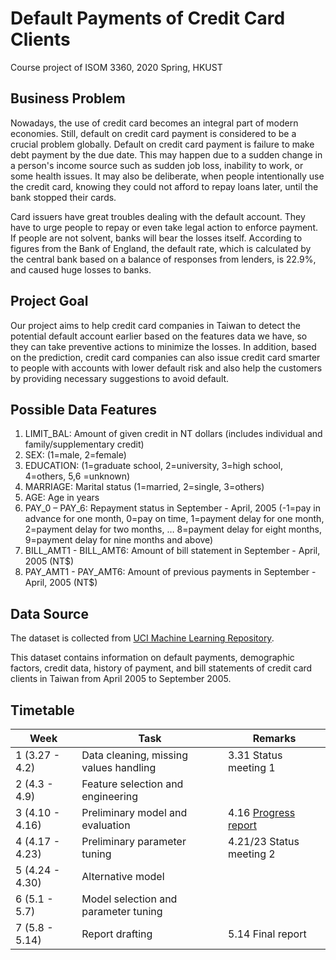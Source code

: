 # Default Payments of Credit Card Clients
Course project of ISOM 3360, 2020 Spring, HKUST

## Business Problem

Nowadays, the use of credit card becomes an integral part of modern economies. Still, default on credit card payment is considered to be a crucial problem globally. Default on credit card payment is failure to make debt payment by the due date. This may happen due to a sudden change in a person&#39;s income source such as sudden job loss, inability to work, or some health issues. It may also be deliberate, when people intentionally use the credit card, knowing they could not afford to repay loans later, until the bank stopped their cards.

Card issuers have great troubles dealing with the default account. They have to urge people to repay or even take legal action to enforce payment. If people are not solvent, banks will bear the losses itself. According to figures from the Bank of England, the default rate, which is calculated by the central bank based on a balance of responses from lenders, is 22.9%, and caused huge losses to banks.

## Project Goal

Our project aims to help credit card companies in Taiwan to detect the potential default account earlier based on the features data we have, so they can take preventive actions to minimize the losses. In addition, based on the prediction, credit card companies can also issue credit card smarter to people with accounts with lower default risk and also help the customers by providing necessary suggestions to avoid default.

## Possible Data Features

1. LIMIT\_BAL: Amount of given credit in NT dollars (includes individual and family/supplementary credit)
2. SEX: (1=male, 2=female)
3. EDUCATION: (1=graduate school, 2=university, 3=high school, 4=others, 5,6 =unknown)
4. MARRIAGE: Marital status (1=married, 2=single, 3=others)
5. AGE: Age in years
6. PAY\_0 – PAY\_6: Repayment status in September - April, 2005 (-1=pay in advance for one month, 0=pay on time, 1=payment delay for one month, 2=payment delay for two months, … 8=payment delay for eight months, 9=payment delay for nine months and above)
7. BILL\_AMT1 - BILL\_AMT6: Amount of bill statement in September - April, 2005 (NT$)
8. PAY\_AMT1 - PAY\_AMT6: Amount of previous payments in September - April, 2005 (NT$)

## Data Source

The dataset is collected from [UCI Machine Learning Repository](https://archive.ics.uci.edu/ml/datasets/default+of+credit+card+clients).

This dataset contains information on default payments, demographic factors, credit data, history of payment, and bill statements of credit card clients in Taiwan from April 2005 to September 2005.

## Timetable

| Week | Task | Remarks |
| --- | --- | --- |
| 1 (3.27 - 4.2) | Data cleaning, missing values handling | 3.31 Status meeting 1 |
| 2 (4.3 - 4.9) | Feature selection and engineering |   |
| 3 (4.10 - 4.16) | Preliminary model and evaluation | 4.16 [Progress report](https://github.com/gerald-liu/credit-card-default-prediction/blob/master/Progress_Report.md) |
| 4 (4.17 - 4.23) | Preliminary parameter tuning | 4.21/23 Status meeting 2 |
| 5 (4.24 - 4.30) | Alternative model |   |
| 6 (5.1 - 5.7) | Model selection and parameter tuning |   |
| 7 (5.8 - 5.14) | Report drafting | 5.14 Final report |

